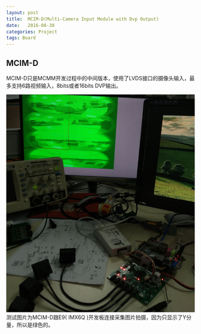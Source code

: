 ```yaml
---
layout: post
title:  MCIM-D(Multi-Camera Input Module with Dvp Output)
date:   2016-08-30
categories: Project
tags: Board
---
```


## MCIM-D

MCIM-D只是MCMM开发过程中的中间版本，使用了LVDS接口的摄像头输入，最多支持6路视频输入，8bits或者16bits DVP输出。 

<div align="center">
<img src="/images/capture-shot2.jpg" />
</div>
<!--more-->
测试图片为MCIM-D跟E9( IMX6Q )开发板连接采集图片拍摄，因为只显示了Y分量，所以是绿色的。